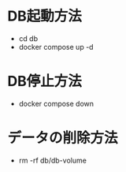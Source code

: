 # DB起動方法
- cd db
- docker compose up -d

# DB停止方法
- docker compose down

# データの削除方法
- rm -rf db/db-volume
